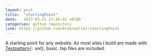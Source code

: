 ```yaml
---
layout: post
title:  "startingPoint"
date:   2017-03-21 21:45:42 +0100
categories: github repository
link: https://github.com/brainseller/startingPoint
---
```

A starting point for any website. As most sites I build are made with [Textpattern](http://textpattern.com){: .ext}, basic .txp files are included.
